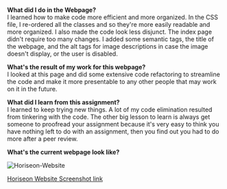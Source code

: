 **What did I do in the Webpage?**<BR />
I learned how to make code more efficient and more organized. In the CSS file, I re-ordered all the classes and so they're more easily readable and more organized.
I also made the code look less disjunct. The index page didn't require too many changes. I added some semantic tags, the title of the webpage, and the alt tags for 
image descriptions in case the image doesn't display, or the user is disabled.

**What's the result of my work for this webpage?** <BR />
I looked at this page and did some extensive code refactoring to streamline the code and make it more presentable to any other people that may work on it in the future.

**What did I learn from this assignment?** <BR />
I learned to keep trying new things. A lot of my code elimination resulted from tinkering with the code. The other big lesson to learn is always get someone to proofread your 
assignment because it's very easy to think you have nothing left to do with an assignment, then you find out you had to do more after a peer review.

**What's the current webpage look like?** <BR />

![Horiseon-Website](./assets/images/Horiseon-Website.png)

<a href="https://github.com/burkemm/Horiseon-Website---Homework1/blob/main/assets/images/Horiseon-Website.png"> Horiseon Website Screenshot link</a>